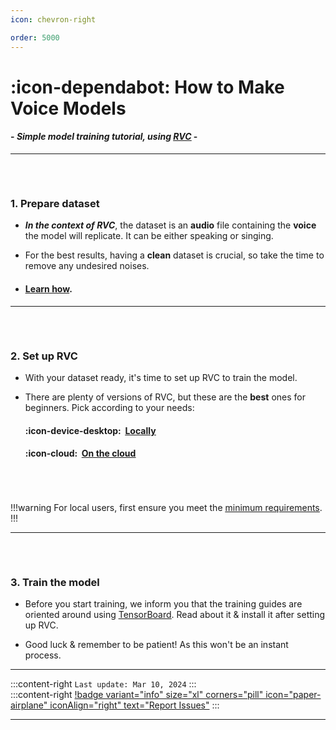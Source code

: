```yaml
---
icon: chevron-right

order: 5000
---
```


# :icon-dependabot:  How to Make Voice Models


#### - *Simple model training tutorial, using <u>[RVC](https://docs.ai-hub.wtf/essentials/whats-rvc/)</u>* -
***
###### ‎ 
### 1. Prepare dataset
- ***In the context of RVC***, the dataset is an **audio** file containing the **voice** the model will replicate. It can be either speaking or singing.

- For the best results, having a **clean** dataset is crucial, so take the time to remove any undesired noises.
       
- #### <u>[Learn how</u>](https://docs.aihub.gg/rvc/resources/dataset-isolation/).
***
###### ‎ 
### 2. Set up RVC
- With your dataset ready, it's time to set up RVC to train the model.   

- There are plenty of versions of RVC, but these are the **best** ones for beginners. Pick according to your needs:

    #### :icon-device-desktop: ‎ <u>[Locally](https://docs.ai-hub.wtf/rvc/local/mainline/)</u>

    #### :icon-cloud: ‎ <u>[On the cloud](https://docs.ai-hub.wtf/rvc/cloud/rvc-disconnected/)</u>
###### ‎
!!!warning
For local users, first ensure you meet the <u>[minimum requirements](https://docs.ai-hub.wtf/essentials/whats-rvc/#what-are-the-requirements-for-rvc-locally)</u>.
!!!
***
###### ‎ 
### 3. Train the model
- Before you start training, we inform you that the training guides are oriented around using <u>[TensorBoard](https://docs.ai-hub.wtf/rvc/resources/training/#tensorboard)</u>. Read about it & install it after setting up RVC.

- Good luck & remember to be patient! As this won't be an instant process.

***
:::content-right
``Last update: Mar 10, 2024``
:::
‎  
:::content-right
[!badge variant="info" size="xl" corners="pill" icon="paper-airplane" iconAlign="right" text="Report Issues"](https://docs.ai-hub.wtf/contributions/)
::: 
‎  
***
